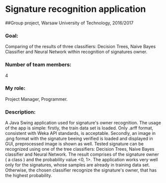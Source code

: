 # Signature recognition application
##Group project, Warsaw University of Technology, 2016/2017

### Goal:
Comparing of the results of three classifiers: Decision Trees, Naive Bayes Classifier and Neural Network within recognition of signatures owner.

### Number of team members: 
4

### My role:
Project Manager, Programmer.

### Description:
A Java Swing application used for signature's owner recognition. The usage of the app is simple: firstly, the train data set is loaded. Only .arff format, consistent with Weka API standards, is acceptable. Secondly, an image in .png format with the signature beeing verified is loaded and displayed in GUI, preprocessed image is shown as well. Tested signature can be recognized using one of the tree classifiers: Decision Trees, Naive Bayes classifier and Neural Network. The result comprises of the signature owner ( a class ) and the probability value <0, 1>. The application works very well only for the signatures, whose samples are already in training data set. Otherwise, the chosen classifier recognize the signature's owner, that has the highest probability.
